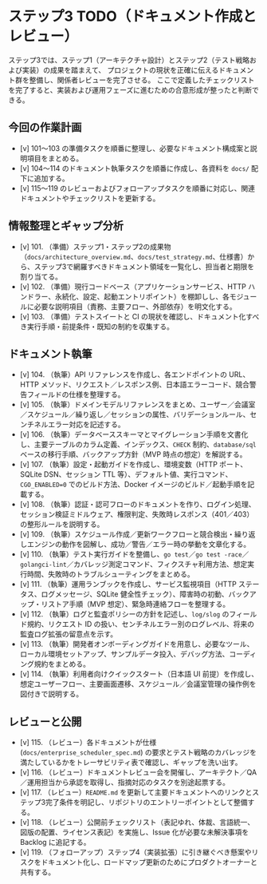 # ステップ3 TODO（ドキュメント作成とレビュー）

ステップ3では、ステップ1（アーキテクチャ設計）とステップ2（テスト戦略および実装）の成果を踏まえて、
プロジェクトの現状を正確に伝えるドキュメント群を整備し、関係者レビューを完了させる。
ここで定義したチェックリストを完了すると、実装および運用フェーズに進むための合意形成が整ったと判断できる。

## 今回の作業計画
- [v] 101〜103 の準備タスクを順番に整理し、必要なドキュメント構成案と説明項目をまとめる。
- [v] 104〜114 のドキュメント執筆タスクを順番に作成し、各資料を `docs/` 配下に追加する。
- [v] 115〜119 のレビューおよびフォローアップタスクを順番に対応し、関連ドキュメントやチェックリストを更新する。

## 情報整理とギャップ分析
- [v] 101. （準備）ステップ1・ステップ2の成果物（`docs/architecture_overview.md`、`docs/test_strategy.md`、仕様書）から、ステップ3で網羅すべきドキュメント領域を一覧化し、担当者と期限を割り当てる。
- [v] 102. （準備）現行コードベース（アプリケーションサービス、HTTP ハンドラー、永続化、設定、起動エントリポイント）を棚卸しし、各モジュールに必要な説明項目（責務、主要フロー、外部依存）を明文化する。
- [v] 103. （準備）テストスイートと CI の現状を確認し、ドキュメント化すべき実行手順・前提条件・既知の制約を収集する。

## ドキュメント執筆
- [v] 104. （執筆）API リファレンスを作成し、各エンドポイントの URL、HTTP メソッド、リクエスト／レスポンス例、日本語エラーコード、競合警告フィールドの仕様を整理する。
- [v] 105. （執筆）ドメインモデルリファレンスをまとめ、ユーザー／会議室／スケジュール／繰り返し／セッションの属性、バリデーションルール、センチネルエラー対応を記述する。
- [v] 106. （執筆）データベーススキーマとマイグレーション手順を文書化し、主要テーブルのカラム定義、インデックス、`CHECK` 制約、`database/sql` ベースの移行手順、バックアップ方針（MVP 時点の想定）を解説する。
- [v] 107. （執筆）設定・起動ガイドを作成し、環境変数（HTTP ポート、SQLite DSN、セッション TTL 等）、デフォルト値、実行コマンド、`CGO_ENABLED=0` でのビルド方法、Docker イメージのビルド／起動手順を記載する。
- [v] 108. （執筆）認証・認可フローのドキュメントを作り、ログイン処理、セッション検証ミドルウェア、権限判定、失敗時レスポンス（401／403）の整形ルールを説明する。
- [v] 109. （執筆）スケジュール作成／更新ワークフローと競合検出・繰り返しエンジンの動作を図解し、成功／警告／エラー時の挙動を文章化する。
- [v] 110. （執筆）テスト実行ガイドを整備し、`go test`／`go test -race`／`golangci-lint`／カバレッジ測定コマンド、フィクスチャ利用方法、想定実行時間、失敗時のトラブルシューティングをまとめる。
- [v] 111. （執筆）運用ランブックを作成し、サービス監視項目（HTTP ステータス、ログメッセージ、SQLite 健全性チェック）、障害時の初動、バックアップ・リストア手順（MVP 想定）、緊急時連絡フローを整理する。
- [v] 112. （執筆）ログと監査ポリシーの方針を記述し、`log/slog` のフィールド規約、リクエスト ID の扱い、センチネルエラー別のログレベル、将来の監査ログ拡張の留意点を示す。
- [v] 113. （執筆）開発者オンボーディングガイドを用意し、必要なツール、ローカル環境セットアップ、サンプルデータ投入、デバッグ方法、コーディング規約をまとめる。
- [v] 114. （執筆）利用者向けクイックスタート（日本語 UI 前提）を作成し、想定ユーザーフロー、主要画面遷移、スケジュール／会議室管理の操作例を図付きで説明する。

## レビューと公開
- [v] 115. （レビュー）各ドキュメントが仕様 (`docs/enterprise_scheduler_spec.md`) の要求とテスト戦略のカバレッジを満たしているかをトレーサビリティ表で確認し、ギャップを洗い出す。
- [v] 116. （レビュー）ドキュメントレビュー会を開催し、アーキテクト／QA／運用担当から承認を取得し、指摘対応のタスクを別途起票する。
- [v] 117. （レビュー）`README.md` を更新して主要ドキュメントへのリンクとステップ3完了条件を明記し、リポジトリのエントリーポイントとして整備する。
- [v] 118. （レビュー）公開前チェックリスト（表記ゆれ、体裁、言語統一、図版の配置、ライセンス表記）を実施し、Issue 化が必要な未解決事項を Backlog に追記する。
- [v] 119. （フォローアップ）ステップ4（実装拡張）に引き継ぐべき懸案やリスクをドキュメント化し、ロードマップ更新のためにプロダクトオーナーと共有する。

